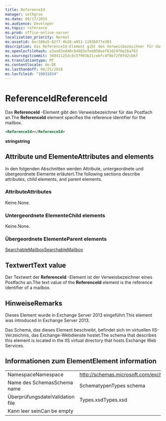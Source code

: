 ```yaml
---
title: ReferenceId
manager: sethgros
ms.date: 09/17/2015
ms.audience: Developer
ms.topic: reference
ms.prod: office-online-server
localization_priority: Normal
ms.assetid: 6ec106a5-82f7-4b28-a951-11936877e303
description: Das ReferenceId-Element gibt den Verweisbezeichner für das Postfach an.
ms.openlocfilehash: a3ae82ed40c64883efeb050eef83d2470e26af63
ms.sourcegitcommit: 34041125dc8c5f993b21cebfc4f8b72f0fd2cb6f
ms.translationtype: MT
ms.contentlocale: de-DE
ms.lasthandoff: 06/25/2018
ms.locfileid: "19831034"
---
```

# <a name="referenceid"></a><span data-ttu-id="10f9a-103">ReferenceId</span><span class="sxs-lookup"><span data-stu-id="10f9a-103">ReferenceId</span></span>

<span data-ttu-id="10f9a-104">Das **ReferenceId** -Element gibt den Verweisbezeichner für das Postfach an.</span><span class="sxs-lookup"><span data-stu-id="10f9a-104">The **ReferenceId** element specifies the reference identifier for the mailbox.</span></span> 
  
```XML
<ReferenceId></ReferenceId>
```

 <span data-ttu-id="10f9a-105">**string**</span><span class="sxs-lookup"><span data-stu-id="10f9a-105">**string**</span></span>
## <a name="attributes-and-elements"></a><span data-ttu-id="10f9a-106">Attribute und Elemente</span><span class="sxs-lookup"><span data-stu-id="10f9a-106">Attributes and elements</span></span>

<span data-ttu-id="10f9a-107">In den folgenden Abschnitten werden Attribute, untergeordnete und übergeordnete Elemente erläutert.</span><span class="sxs-lookup"><span data-stu-id="10f9a-107">The following sections describe attributes, child elements, and parent elements.</span></span>
  
### <a name="attributes"></a><span data-ttu-id="10f9a-108">Attribute</span><span class="sxs-lookup"><span data-stu-id="10f9a-108">Attributes</span></span>

<span data-ttu-id="10f9a-109">Keine.</span><span class="sxs-lookup"><span data-stu-id="10f9a-109">None.</span></span>
  
### <a name="child-elements"></a><span data-ttu-id="10f9a-110">Untergeordnete Elemente</span><span class="sxs-lookup"><span data-stu-id="10f9a-110">Child elements</span></span>

<span data-ttu-id="10f9a-111">Keine.</span><span class="sxs-lookup"><span data-stu-id="10f9a-111">None.</span></span>
  
### <a name="parent-elements"></a><span data-ttu-id="10f9a-112">Übergeordnete Elemente</span><span class="sxs-lookup"><span data-stu-id="10f9a-112">Parent elements</span></span>

[<span data-ttu-id="10f9a-113">SearchableMailbox</span><span class="sxs-lookup"><span data-stu-id="10f9a-113">SearchableMailbox</span></span>](searchablemailbox.md)
  
## <a name="text-value"></a><span data-ttu-id="10f9a-114">Textwert</span><span class="sxs-lookup"><span data-stu-id="10f9a-114">Text value</span></span>

<span data-ttu-id="10f9a-115">Der Textwert der **ReferenceId** -Element ist der Verweisbezeichner eines Postfachs an.</span><span class="sxs-lookup"><span data-stu-id="10f9a-115">The text value of the **ReferenceId** element is the reference identifier of a mailbox.</span></span> 
  
## <a name="remarks"></a><span data-ttu-id="10f9a-116">Hinweise</span><span class="sxs-lookup"><span data-stu-id="10f9a-116">Remarks</span></span>

<span data-ttu-id="10f9a-117">Dieses Element wurde in Exchange Server 2013 eingeführt.</span><span class="sxs-lookup"><span data-stu-id="10f9a-117">This element was introduced in Exchange Server 2013.</span></span>
  
<span data-ttu-id="10f9a-118">Das Schema, das dieses Element beschreibt, befindet sich im virtuellen IIS-Verzeichnis, das Exchange-Webdienste hostet.</span><span class="sxs-lookup"><span data-stu-id="10f9a-118">The schema that describes this element is located in the IIS virtual directory that hosts Exchange Web Services.</span></span>
  
## <a name="element-information"></a><span data-ttu-id="10f9a-119">Informationen zum Element</span><span class="sxs-lookup"><span data-stu-id="10f9a-119">Element information</span></span>

|||
|:-----|:-----|
|<span data-ttu-id="10f9a-120">Namespace</span><span class="sxs-lookup"><span data-stu-id="10f9a-120">Namespace</span></span>  <br/> |http://schemas.microsoft.com/exchange/services/2006/types  <br/> |
|<span data-ttu-id="10f9a-121">Name des Schemas</span><span class="sxs-lookup"><span data-stu-id="10f9a-121">Schema name</span></span>  <br/> |<span data-ttu-id="10f9a-122">Schematypen</span><span class="sxs-lookup"><span data-stu-id="10f9a-122">Types schema</span></span>  <br/> |
|<span data-ttu-id="10f9a-123">Überprüfungsdatei</span><span class="sxs-lookup"><span data-stu-id="10f9a-123">Validation file</span></span>  <br/> |<span data-ttu-id="10f9a-124">Types.xsd</span><span class="sxs-lookup"><span data-stu-id="10f9a-124">Types.xsd</span></span>  <br/> |
|<span data-ttu-id="10f9a-125">Kann leer sein</span><span class="sxs-lookup"><span data-stu-id="10f9a-125">Can be empty</span></span>  <br/> ||
   


